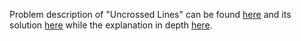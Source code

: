 Problem description of "Uncrossed Lines" can be found [here](https://leetcode.com/problems/uncrossed-lines/submissions/948156829/) and its solution [here](https://github.com/aurimas13/Solutions-To-Problems/blob/main/LeetCode/Python%20Solutions/Uncrossed%20Lines/uncrossed.py) while the explanation in depth [here](https://leetcode.com/problems/uncrossed-lines/solutions/3510590/python-solution-welll-explained/).
